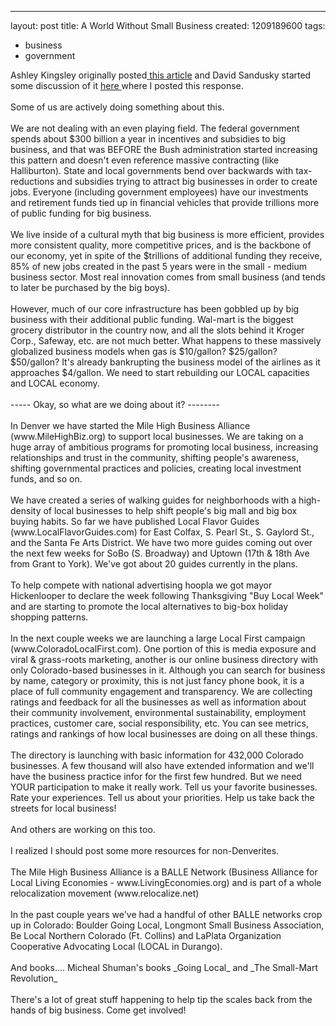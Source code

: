 ---
layout: post
title: A World Without Small Business
created: 1209189600
tags:
- business
- government
<p>Ashley Kingsley originally posted<a href="http://ashleyslist.blogspirit.com/archive/2006/04/05/the-world-without-small-business.html"> this article</a> and David Sandusky started some discussion of it <a href="http://www.yourbrandplan.com/forum/business-needs-opportunities/644-world-without-small-business.html">here </a>where I posted this response.<br>
<br>
Some of us are actively doing something about this.<br>
<br>
We are not dealing with an even playing field. The federal government spends about $300 billion a year in incentives and subsidies to big business, and that was BEFORE the Bush administration started increasing this pattern and doesn't even reference massive contracting (like Halliburton). State and local governments bend over backwards with tax-reductions and subsidies trying to attract big businesses in order to create jobs. Everyone (including government employees) have our investments and retirement funds tied up in financial vehicles that provide trillions more of public funding for big business.<br>
<br>
We live inside of a cultural myth that big business is more efficient, provides more consistent quality, more competitive prices, and is the backbone of our economy, yet in spite of the $trillions of additional funding they receive, 85% of new jobs created in the past 5 years were in the small - medium business sector. Most real innovation comes from small business (and tends to later be purchased by the big boys).<br>
<br>
However, much of our core infrastructure has been gobbled up by big business with their additional public funding. Wal-mart is the biggest grocery distributor in the country now, and all the slots behind it Kroger Corp., Safeway, etc. are not much better. What happens to these massively globalized business models when gas is $10/gallon? $25/gallon? $50/gallon? It's already bankrupting the business model of the airlines as it approaches $4/gallon. We need to start rebuilding our LOCAL capacities and LOCAL economy.<br>
<br>
----- Okay, so what are we doing about it? --------<br>
<br>
In Denver we have started the Mile High Business Alliance (www.MileHighBiz.org) to support local businesses. We are taking on a huge array of ambitious programs for promoting local business, increasing relationships and trust in the community, shifting people's awareness, shifting governmental practices and policies, creating local investment funds, and so on.<br>
<br>
We have created a series of walking guides for neighborhoods with a high-density of local businesses to help shift people's big mall and big box buying habits. So far we have published Local Flavor Guides (www.LocalFlavorGuides.com) for East Colfax, S. Pearl St., S. Gaylord St., and the Santa Fe Arts District. We have two more guides coming out over the next few weeks for SoBo (S. Broadway) and Uptown (17th &amp; 18th Ave from Grant to York). We've got about 20 guides currently in the plans.<br>
<br>
To help compete with national advertising hoopla we got mayor Hickenlooper to declare the week following Thanksgiving "Buy Local Week" and are starting to promote the local alternatives to big-box holiday shopping patterns.<br>
<br>
In the next couple weeks we are launching a large Local First campaign (www.ColoradoLocalFirst.com). One portion of this is media exposure and viral &amp; grass-roots marketing, another is our online business directory with only Colorado-based businesses in it. Although you can search for business by name, category or proximity, this is not just fancy phone book, it is a place of full community engagement and transparency. We are collecting ratings and feedback for all the businesses as well as information about their community involvement, environmental sustainability, employment practices, customer care, social responsibility, etc. You can see metrics, ratings and rankings of how local businesses are doing on all these things.<br>
<br>
The directory is launching with basic information for 432,000 Colorado businesses. A few thousand will also have extended information and we'll have the business practice infor for the first few hundred. But we need YOUR participation to make it really work. Tell us your favorite businesses. Rate your experiences. Tell us about your priorities. Help us take back the streets for local business!<br>
<br>
And others are working on this too.<br>
<br>
I realized I should post some more resources for non-Denverites.<br>
<br>
The Mile High Business Alliance is a BALLE Network (Business Alliance for Local Living Economies - www.LivingEconomies.org) and is part of a whole relocalization movement (www.relocalize.net)<br>
<br>
In the past couple years we've had a handful of other BALLE networks crop up in Colorado: Boulder Going Local, Longmont Small Business Association, Be Local Northern Colorado (Ft. Collins) and LaPlata Organization Cooperative Advocating Local (LOCAL in Durango).<br>
<br>
And books.... Micheal Shuman's books _Going Local_ and _The Small-Mart Revolution_<br>
<br>
There's a lot of great stuff happening to help tip the scales back from the hands of big business. Come get involved!</p>
